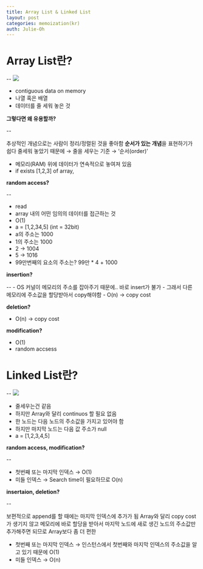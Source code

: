```yaml
---
title: Array List & Linked List
layout: post
categories: memoization(kr)
auth: Julie-Oh
---
```


# Array List란?

--
![](https://cdn-images-1.medium.com/max/1200/0*5w9-ibvGwT1EpeH9.png)

- contiguous data on memory
- 나열 혹은 배열
- 데이터를 줄 세워 놓은 것


**그렇다면 왜 유용할까?**

--

추상적인 개념으로는 사람이 정리/정렬된 것을 좋아함
**순서가 있는 개념**을 표현하기가 쉽다
줄세워 놓았기 때문에 → 줄을 세우는 기준 → ‘순서(order)’


- 메모리(RAM) 위에 데이터가 연속적으로 놓여져 있음
- if exists [1,2,3] of array,


**random access?**

--
- read
- array 내의 어떤 임의의 데이터를 접근하는 것
- O(1)
- a = [1,2,34,5] (int = 32bit)
- a의 주소는 1000
- 1의 주소는 1000
- 2 → 1004
- 5 → 1016
- 99만번째의 요소의 주소는? 99만 * 4 + 1000

**insertion?**

--
    - OS 커널이 메모리의 주소를 잡아주기 때문에.. 바로 insert가 불가
    - 그래서 다른 메모리에 주소값을 할당받아서 copy해야함
    - O(n) → copy cost
    

**deletion?**

- O(n) → copy cost
    

**modification?**

- O(1)
- random accsess




# Linked List란?
--
![](https://cdn-images-1.medium.com/max/1600/1*LCvUw4JaCiovZWeXb5zrMw.jpeg)



- 줄세우는건 같음
- 하지만 Array와 달리 continuos 할 필요 없음
- 한 노드는 다음 노드의 주소값을 가지고 있어야 함
- 하지만 마지막 노드는 다음 값 주소가 null
- a = [1,2,3,4,5]

**random access, modification?**

--
- 첫번째 또는 마지막 인덱스 → O(1)
- 미들 인덱스 → Search time이 필요하므로 O(n)

**insertaion, deletion?**

--

보편적으로 append를 할 때에는 마지막 인덱스에 추가가 됨
Array와 달리 copy cost가 생기지 않고 메모리에 바로 할당을 받아서 마지막 노드에 새로 생긴 노드의 주소값만 추가해주면 되므로 Array보다 좀 더 편한 

- 첫번째 또는 마지막 인덱스 → 인스턴스에서 첫번째와 마지막 인덱스의 주소값을 알고 있기 때문에 O(1)
- 미들 인덱스 → O(n)